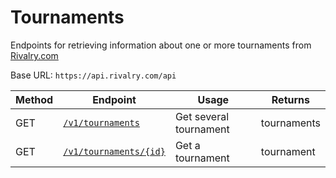 # Tournaments
Endpoints for retrieving information about one or more tournaments from [Rivalry.com](https://api.rivalry.com/)

Base URL: `https://api.rivalry.com/api`

Method | Endpoint | Usage | Returns
--- | --- | --- | ---
GET | [`/v1/tournaments`](Index.md) | Get several tournament | tournaments
GET | [`/v1/tournaments/{id}`](Show.md) | Get a tournament | tournament
